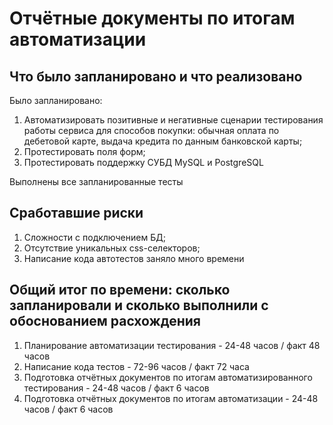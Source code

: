 # Отчётные документы по итогам автоматизации

## Что было запланировано и что реализовано

Было запланировано:

1. Автоматизировать позитивные и негативные сценарии тестирования работы сервиса для способов покупки: обычная оплата по дебетовой карте, выдача кредита по данным банковской карты;
2. Протестировать поля форм;
3. Протестировать поддержку СУБД MySQL и PostgreSQL

Выполнены все запланированные тесты

## Сработавшие риски

1. Сложности с подключением БД;
2. Отсутствие уникальных css-селекторов;
3. Написание кода автотестов заняло много времени


## Общий итог по времени: сколько запланировали и сколько выполнили с обоснованием расхождения

1. Планирование автоматизации тестирования -  24-48 часов / факт 48 часов
1. Написание кода тестов - 72-96 часов / факт 72 часа
1. Подготовка отчётных документов по итогам автоматизированного тестирования - 24-48 часов / факт 6 часов
1. Подготовка отчётных документов по итогам автоматизации - 24-48 часов / факт 6 часов

